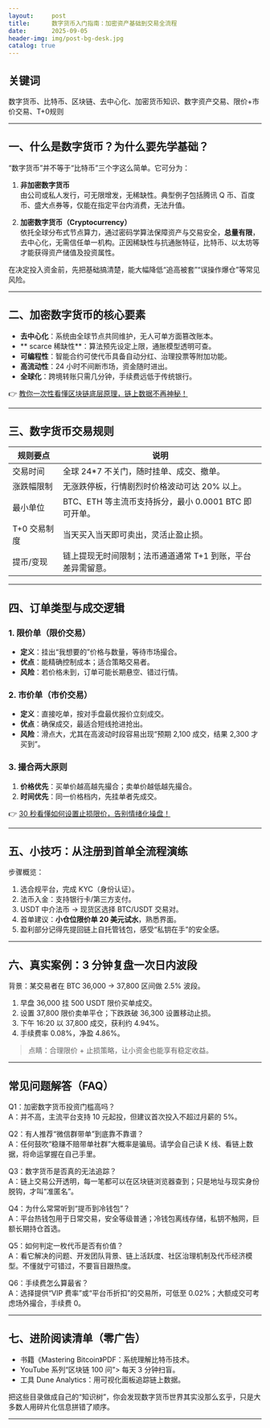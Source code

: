 ```yaml
---
layout:     post
title:      数字货币入门指南：加密资产基础到交易全流程
date:       2025-09-05
header-img: img/post-bg-desk.jpg
catalog: true
---
```


## 关键词
数字货币、比特币、区块链、去中心化、加密货币知识、数字资产交易、限价+市价交易、T+0规则

---

## 一、什么是数字货币？为什么要先学基础？

“数字货币”并不等于“比特币”三个字这么简单。它可分为：

1. **非加密数字货币**  
   由公司或私人发行，可无限增发，无稀缺性。典型例子包括腾讯 Q 币、百度币、盛大点券等，仅能在指定平台内消费，无法升值。

2. **加密数字货币（Cryptocurrency）**  
   依托全球分布式节点算力，通过密码学算法保障资产与交易安全，**总量有限**，去中心化，无需信任单一机构。正因稀缺性与抗通胀特征，比特币、以太坊等才能获得资产储值及投资属性。

在决定投入资金前，先把基础搞清楚，能大幅降低“追高被套”“误操作爆仓”等常见风险。

---

## 二、加密数字货币的核心要素

- **去中心化**：系统由全球节点共同维护，无人可单方面篡改账本。  
- ** scarce 稀缺性**：算法预先设定上限，通胀模型透明可查。  
- **可编程性**：智能合约可使代币具备自动分红、治理投票等附加功能。  
- **高流动性**：24 小时不间断市场，资金随时进出。  
- **全球化**：跨境转账只需几分钟，手续费远低于传统银行。

👉 [教你一次性看懂区块链底层原理，链上数据不再神秘！](https://okxdog.com/)

---

## 三、数字货币交易规则

| 规则要点         | 说明                                                                 |
|------------------|----------------------------------------------------------------------|
| 交易时间         | 全球 24*7 不关门，随时挂单、成交、撤单。                             |
| 涨跌幅限制       | 无涨跌停板，行情剧烈时价格波动可达 20% 以上。                        |
| 最小单位         | BTC、ETH 等主流币支持拆分，最小 0.0001 BTC 即可开单。               |
| T+0 交易制度     | 当天买入当天即可卖出，灵活止盈止损。                                 |
| 提币/变现        | 链上提现无时间限制；法币通道通常 T+1 到账，平台差异需留意。         |

---

## 四、订单类型与成交逻辑

### 1. 限价单（限价交易）
- **定义**：挂出“我想要的”价格与数量，等待市场撮合。
- **优点**：能精确控制成本；适合策略交易者。
- **风险**：若价格未到，订单可能长期悬空、错过行情。

### 2. 市价单（市价交易）
- **定义**：直接吃单，按对手盘最优报价立刻成交。
- **优点**：确保成交，最适合短线抢进抢出。
- **风险**：滑点大，尤其在高波动时段容易出现“预期 2,100 成交，结果 2,300 才买到”。

### 3. 撮合两大原则
1. **价格优先**：买单价越高越先撮合；卖单价越低越先撮合。  
2. **时间优先**：同一价格档内，先挂单者先成交。

👉 [30 秒看懂如何设置止损限价，告别情绪化操盘！](https://okxdog.com/)

---

## 五、小技巧：从注册到首单全流程演练

步骤概览：

1. 选合规平台，完成 KYC（身份认证）。  
2. 法币入金：支持银行卡/第三方支付。  
3. USDT 中介法币 → 现货区选择 BTC/USDT 交易对。  
4. 首单建议：**小仓位限价单 20 美元试水**，熟悉界面。  
5. 盈利部分记得先提回链上自托管钱包，感受“私钥在手”的安全感。

---

## 六、真实案例：3 分钟复盘一次日内波段

背景：某交易者在 BTC 36,000 → 37,800 区间做 2.5% 波段。

1. 早盘 36,000 挂 500 USDT 限价买单成交。  
2. 设置 37,800 限价卖单平仓；下跌跌破 36,300 设置移动止损。  
3. 下午 16:20 以 37,800 成交，获利约 4.94%。  
4. 手续费率 0.08%，净盈 4.86%。

> 点睛：合理限价 + 止损策略，让小资金也能享有稳定收益。

---

## 常见问题解答（FAQ）

Q1：加密数字货币投资门槛高吗？  
A：并不高，主流平台支持 10 元起投，但建议首次投入不超过月薪的 5%。

Q2：有人推荐“微信群带单”到底靠不靠谱？  
A：任何鼓吹“稳赚不赔带单社群”大概率是骗局。请学会自己读 K 线、看链上数据，将命运掌握在自己手里。

Q3：数字货币是否真的无法追踪？  
A：链上交易公开透明，每一笔都可以在区块链浏览器查到；只是地址与现实身份脱钩，才叫“准匿名”。

Q4：为什么常常听到“提币到冷钱包”？  
A：平台热钱包用于日常交易，安全等级普通；冷钱包离线存储，私钥不触网，巨额长期持仓首选。

Q5：如何判定一枚代币是否有价值？  
A：看它解决的问题、开发团队背景、链上活跃度、社区治理机制及代币经济模型。不懂就宁可错过，不要盲目跟热度。

Q6：手续费怎么算最省？  
A：选择提供“VIP 费率”或“平台币折扣”的交易所，可低至 0.02%；大额成交可考虑场外撮合，手续费 0。

---

## 七、进阶阅读清单（零广告）

- 书籍《Mastering Bitcoin》PDF：系统理解比特币技术。  
- YouTube 系列“区块链 100 问”> 每天 3 分钟扫盲。  
- 工具 Dune Analytics：用可视化面板追踪链上数据。  

把这些目录做成自己的“知识树”，你会发现数字货币世界其实没那么玄乎，只是大多数人用碎片化信息拼错了顺序。

---